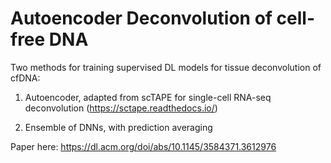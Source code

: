 # Autoencoder Deconvolution of cell-free DNA

Two methods for training supervised DL models for tissue deconvolution of cfDNA:

1. Autoencoder, adapted from scTAPE for single-cell RNA-seq deconvolution (https://sctape.readthedocs.io/)

2. Ensemble of DNNs, with prediction averaging

Paper here:
https://dl.acm.org/doi/abs/10.1145/3584371.3612976

